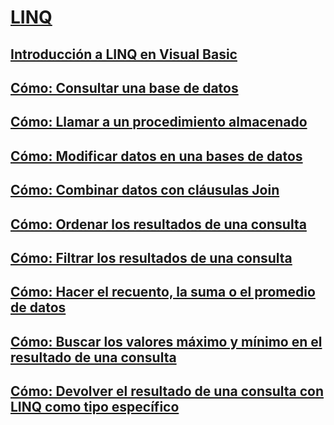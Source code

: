 # [LINQ](index.md)
## [Introducción a LINQ en Visual Basic](introduction-to-linq.md)
## [Cómo: Consultar una base de datos](how-to-query-a-database-by-using-linq.md)
## [Cómo: Llamar a un procedimiento almacenado](how-to-call-a-stored-procedure-by-using-linq.md)
## [Cómo: Modificar datos en una bases de datos](how-to-modify-data-in-a-database-by-using-linq.md)
## [Cómo: Combinar datos con cláusulas Join](how-to-combine-data-with-linq-by-using-joins.md)
## [Cómo: Ordenar los resultados de una consulta](how-to-sort-query-results-by-using-linq.md)
## [Cómo: Filtrar los resultados de una consulta](how-to-filter-query-results-by-using-linq.md)
## [Cómo: Hacer el recuento, la suma o el promedio de datos](how-to-count-sum-or-average-data-by-using-linq.md)
## [Cómo: Buscar los valores máximo y mínimo en el resultado de una consulta](how-to-find-the-minimum-or-maximum-value-in-a-query-result.md)
## [Cómo: Devolver el resultado de una consulta con LINQ como tipo específico](how-to-return-a-linq-query-result-as-a-specific-type.md)
